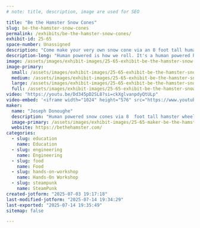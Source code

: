 ```yaml
---
# note: title, description, image are used for SEO

title: "Be the Hamster Snow Cones"
slug: be-the-hamster-snow-cones
permalink: /exhibits/be-the-hamster-snow-cones/
exhibit-id: 25-65
space-number: Unassigned
description: "Come make your very own snow cone via an 8 foot tall human powered hamster wheel"
description-long: "Human powered is how we roll. It's a human powered hamster wheel that grinds up ice to make snow cones while you're running. An example of Rube Goldberg at its finest. Be the hamster and make a snow cone."
image: /assets/images/exhibit-images/25-65-exhibit-be-the-hamster-snow-cones-art-work-ice-age-4286-large.jpg
image-primary: 
  small: /assets/images/exhibit-images/25-65-exhibit-be-the-hamster-snow-cones-art-work-ice-age-4286-small.jpg
  medium: /assets/images/exhibit-images/25-65-exhibit-be-the-hamster-snow-cones-art-work-ice-age-4286-medium.jpg
  large: /assets/images/exhibit-images/25-65-exhibit-be-the-hamster-snow-cones-art-work-ice-age-4286-large.jpg
  full: /assets/images/exhibit-images/25-65-exhibit-be-the-hamster-snow-cones-art-work-ice-age-4286-full.jpg
video: "https://youtu.be/Dd345pD2SL8?si=ckXglvanpdyQtULp"
video-embed: '<iframe width="1024" height="576" src="https://www.youtube.com/embed/Dd345pD2SL8?feature=oembed" frameborder="0" allow="accelerometer; autoplay; clipboard-write; encrypted-media; gyroscope; picture-in-picture; web-share" referrerpolicy="strict-origin-when-cross-origin" allowfullscreen title="Be the Hamster! Human powered snow cones."></iframe>'
maker: 
  name: "Joseph Donoughe"
  description: "Human powered snow cones via 8  foot tall hamster wheel"
  image-primary: /assets/images/exhibit-images/25-65-maker-be-the-hamster-snow-cones-hamster-logo-2-medium.jpg
  website: https://bethehamster.com/
categories: 
  - slug: education
    name: Education
  - slug: engineering
    name: Engineering
  - slug: food
    name: Food
  - slug: hands-on-workshop
    name: Hands-On Workshop
  - slug: steampunk
    name: SteamPunk
created-jotform: "2025-07-03 19:17:18"
last-modified-jotform: "2025-07-14 19:34:29"
last-exported: "2025-07-14 19:35:49"
sitemap: false

---
```

